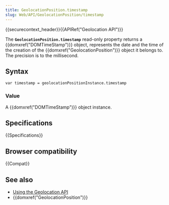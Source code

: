```yaml
---
title: GeolocationPosition.timestamp
slug: Web/API/GeolocationPosition/timestamp
---
```


{{securecontext_header}}{{APIRef("Geolocation API")}}

The **`GeolocationPosition.timestamp`** read-only property returns a {{domxref("DOMTimeStamp")}} object, represents the date and the time of the creation of the {{domxref("GeolocationPosition")}} object it belongs to. The precision is to the millisecond.

## Syntax

```plain
var timestamp = geolocationPositionInstance.timestamp
```

### Value

A {{domxref("DOMTimeStamp")}} object instance.

## Specifications

{{Specifications}}

## Browser compatibility

{{Compat}}

## See also

- [Using the Geolocation API](/zh-CN/docs/Web/API/Geolocation_API/Using)
- {{domxref("GeolocationPosition")}}
